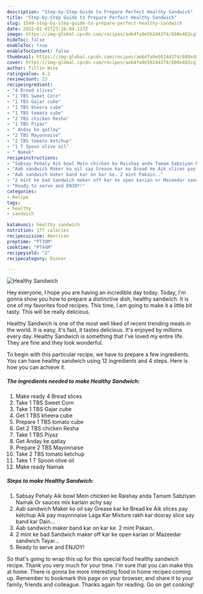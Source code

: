 ```yaml
---
description: "Step-by-Step Guide to Prepare Perfect Healthy Sandwich"
title: "Step-by-Step Guide to Prepare Perfect Healthy Sandwich"
slug: 1549-step-by-step-guide-to-prepare-perfect-healthy-sandwich
date: 2022-01-01T23:26:04.127Z
image: https://img-global.cpcdn.com/recipes/aeb4fa9e56244374/680x482cq70/healthy-sandwich-recipe-main-photo.jpg
hideToc: false
enableToc: true
enableTocContent: false
thumbnail: https://img-global.cpcdn.com/recipes/aeb4fa9e56244374/680x482cq70/healthy-sandwich-recipe-main-photo.jpg
cover: https://img-global.cpcdn.com/recipes/aeb4fa9e56244374/680x482cq70/healthy-sandwich-recipe-main-photo.jpg
author: Tillie Wise
ratingvalue: 4.2
reviewcount: 23
recipeingredient:
- "4 Bread slices"
- "1 TBS Sweet Corn"
- "1 TBS Gajar cube"
- "1 TBS kheera cube"
- "1 TBS tomato cube"
- "2 TBS chicken Resha"
- "1 TBS Piyaz"
- " Anday ke qatlay"
- "2 TBS Mayonnaise"
- "2 TBS tomato ketchup"
- "1 T Spoon olive oil"
- " Namak"
recipeinstructions:
- "Sabsay Pehaly Aik bowl Mein chicken ke Raishay anda Tamam Sabziyan Namak Or sauces mix karlain achy say"
- "Aab sandwich Maker ko oil say Grease kar ke Bread ke Aik slices pay ketchup Aik pay mayonnaise Laga Kar Mixture rakh kar dosray slice say band kar Dain..."
- "Aab sandwich maker band kar on kar ke. 2 mint Pakain.."
- "2 mint ke bad Sandwich maker off kar ke open karian or Mazeedar sandwich Tayar..."
- "Ready to serve and ENJOY!"
categories:
- Recipe
tags:
- healthy
- sandwich

katakunci: healthy sandwich 
nutrition: 177 calories
recipecuisine: American
preptime: "PT39M"
cooktime: "PT44M"
recipeyield: "2"
recipecategory: Dinner

---
```



![Healthy Sandwich](https://img-global.cpcdn.com/recipes/aeb4fa9e56244374/680x482cq70/healthy-sandwich-recipe-main-photo.jpg)

Hey everyone, I hope you are having an incredible day today. Today, I'm gonna show you how to prepare a distinctive dish, healthy sandwich. It is one of my favorites food recipes. This time, I am going to make it a little bit tasty. This will be really delicious.

Healthy Sandwich is one of the most well liked of recent trending meals in the world. It is easy, it's fast, it tastes delicious. It's enjoyed by millions every day. Healthy Sandwich is something that I've loved my entire life. They are fine and they look wonderful.




To begin with this particular recipe, we have to prepare a few ingredients. You can have healthy sandwich using 12 ingredients and 4 steps. Here is how you can achieve it.

<!--inarticleads1-->

##### The ingredients needed to make Healthy Sandwich:

1. Make ready 4 Bread slices
1. Take 1 TBS Sweet Corn
1. Take 1 TBS Gajar cube
1. Get 1 TBS kheera cube
1. Prepare 1 TBS tomato cube
1. Get 2 TBS chicken Resha
1. Take 1 TBS Piyaz
1. Get  Anday ke qatlay
1. Prepare 2 TBS Mayonnaise
1. Take 2 TBS tomato ketchup
1. Take 1 T Spoon olive oil
1. Make ready  Namak




<!--inarticleads2-->

##### Steps to make Healthy Sandwich:

1. Sabsay Pehaly Aik bowl Mein chicken ke Raishay anda Tamam Sabziyan Namak Or sauces mix karlain achy say
1. Aab sandwich Maker ko oil say Grease kar ke Bread ke Aik slices pay ketchup Aik pay mayonnaise Laga Kar Mixture rakh kar dosray slice say band kar Dain...
1. Aab sandwich maker band kar on kar ke. 2 mint Pakain..
1. 2 mint ke bad Sandwich maker off kar ke open karian or Mazeedar sandwich Tayar...
1. Ready to serve and ENJOY!



So that's going to wrap this up for this special food healthy sandwich recipe. Thank you very much for your time. I'm sure that you can make this at home. There is gonna be more interesting food in home recipes coming up. Remember to bookmark this page on your browser, and share it to your family, friends and colleague. Thanks again for reading. Go on get cooking!
